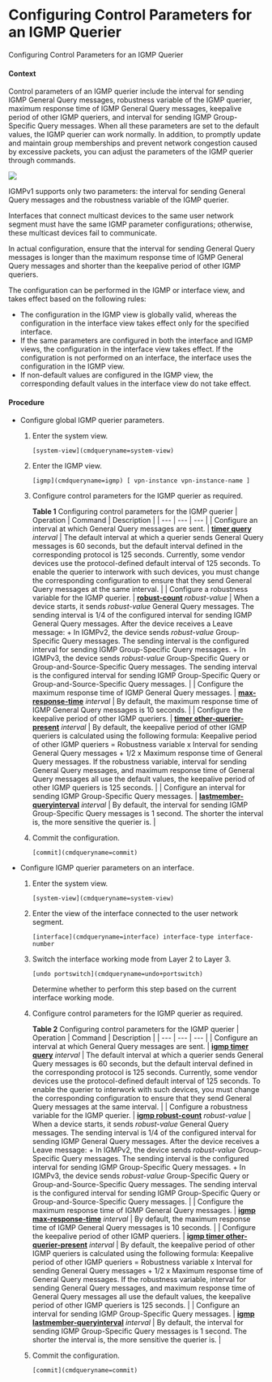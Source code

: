 Configuring Control Parameters for an IGMP Querier
==================================================

Configuring Control Parameters for an IGMP Querier

#### Context

Control parameters of an IGMP querier include the interval for sending IGMP General Query messages, robustness variable of the IGMP querier, maximum response time of IGMP General Query messages, keepalive period of other IGMP queriers, and interval for sending IGMP Group-Specific Query messages. When all these parameters are set to the default values, the IGMP querier can work normally. In addition, to promptly update and maintain group memberships and prevent network congestion caused by excessive packets, you can adjust the parameters of the IGMP querier through commands.

![](public_sys-resources/note_3.0-en-us.png) 

IGMPv1 supports only two parameters: the interval for sending General Query messages and the robustness variable of the IGMP querier.

Interfaces that connect multicast devices to the same user network segment must have the same IGMP parameter configurations; otherwise, these multicast devices fail to communicate.

In actual configuration, ensure that the interval for sending General Query messages is longer than the maximum response time of IGMP General Query messages and shorter than the keepalive period of other IGMP queriers.

The configuration can be performed in the IGMP or interface view, and takes effect based on the following rules:

* The configuration in the IGMP view is globally valid, whereas the configuration in the interface view takes effect only for the specified interface.
* If the same parameters are configured in both the interface and IGMP views, the configuration in the interface view takes effect. If the configuration is not performed on an interface, the interface uses the configuration in the IGMP view.
* If non-default values are configured in the IGMP view, the corresponding default values in the interface view do not take effect.


#### Procedure

* Configure global IGMP querier parameters.
  1. Enter the system view.
     
     
     ```
     [system-view](cmdqueryname=system-view)
     ```
  2. Enter the IGMP view.
     
     
     ```
     [igmp](cmdqueryname=igmp) [ vpn-instance vpn-instance-name ]
     ```
  3. Configure control parameters for the IGMP querier as required.
     
     
     
     **Table 1** Configuring control parameters for the IGMP querier
     | Operation | Command | Description |
     | --- | --- | --- |
     | Configure an interval at which General Query messages are sent. | [**timer query**](cmdqueryname=timer+query) *interval* | The default interval at which a querier sends General Query messages is 60 seconds, but the default interval defined in the corresponding protocol is 125 seconds. Currently, some vendor devices use the protocol-defined default interval of 125 seconds. To enable the querier to interwork with such devices, you must change the corresponding configuration to ensure that they send General Query messages at the same interval. |
     | Configure a robustness variable for the IGMP querier. | [**robust-count**](cmdqueryname=robust-count) *robust-value* | When a device starts, it sends *robust-value* General Query messages. The sending interval is 1/4 of the configured interval for sending IGMP General Query messages.  After the device receives a Leave message:  + In IGMPv2, the device sends *robust-value* Group-Specific Query messages. The sending interval is the configured interval for sending IGMP Group-Specific Query messages. + In IGMPv3, the device sends *robust-value* Group-Specific Query or Group-and-Source-Specific Query messages. The sending interval is the configured interval for sending IGMP Group-Specific Query or Group-and-Source-Specific Query messages. |
     | Configure the maximum response time of IGMP General Query messages. | [**max-response-time**](cmdqueryname=max-response-time) *interval* | By default, the maximum response time of IGMP General Query messages is 10 seconds. |
     | Configure the keepalive period of other IGMP queriers. | [**timer other-querier-present**](cmdqueryname=timer+other-querier-present) *interval* | By default, the keepalive period of other IGMP queriers is calculated using the following formula: Keepalive period of other IGMP queriers = Robustness variable x Interval for sending General Query messages + 1/2 x Maximum response time of General Query messages. If the robustness variable, interval for sending General Query messages, and maximum response time of General Query messages all use the default values, the keepalive period of other IGMP queriers is 125 seconds. |
     | Configure an interval for sending IGMP Group-Specific Query messages. | [**lastmember-queryinterval**](cmdqueryname=lastmember-queryinterval) *interval* | By default, the interval for sending IGMP Group-Specific Query messages is 1 second. The shorter the interval is, the more sensitive the querier is. |
  4. Commit the configuration.
     
     
     ```
     [commit](cmdqueryname=commit)
     ```
* Configure IGMP querier parameters on an interface.
  1. Enter the system view.
     
     
     ```
     [system-view](cmdqueryname=system-view)
     ```
  2. Enter the view of the interface connected to the user network segment.
     
     
     ```
     [interface](cmdqueryname=interface) interface-type interface-number
     ```
  3. Switch the interface working mode from Layer 2 to Layer 3.
     
     
     ```
     [undo portswitch](cmdqueryname=undo+portswitch)
     ```
     
     Determine whether to perform this step based on the current interface working mode.
  4. Configure control parameters for the IGMP querier as required.
     
     
     
     **Table 2** Configuring control parameters for the IGMP querier
     | Operation | Command | Description |
     | --- | --- | --- |
     | Configure an interval at which General Query messages are sent. | [**igmp timer query**](cmdqueryname=igmp+timer+query) *interval* | The default interval at which a querier sends General Query messages is 60 seconds, but the default interval defined in the corresponding protocol is 125 seconds. Currently, some vendor devices use the protocol-defined default interval of 125 seconds. To enable the querier to interwork with such devices, you must change the corresponding configuration to ensure that they send General Query messages at the same interval. |
     | Configure a robustness variable for the IGMP querier. | [**igmp robust-count**](cmdqueryname=igmp+robust-count) *robust-value* | When a device starts, it sends *robust-value* General Query messages. The sending interval is 1/4 of the configured interval for sending IGMP General Query messages.  After the device receives a Leave message:  + In IGMPv2, the device sends *robust-value* Group-Specific Query messages. The sending interval is the configured interval for sending IGMP Group-Specific Query messages. + In IGMPv3, the device sends *robust-value* Group-Specific Query or Group-and-Source-Specific Query messages. The sending interval is the configured interval for sending IGMP Group-Specific Query or Group-and-Source-Specific Query messages. |
     | Configure the maximum response time of IGMP General Query messages. | [**igmp max-response-time**](cmdqueryname=igmp+max-response-time) *interval* | By default, the maximum response time of IGMP General Query messages is 10 seconds. |
     | Configure the keepalive period of other IGMP queriers. | [**igmp timer other-querier-present**](cmdqueryname=igmp+timer+other-querier-present) *interval* | By default, the keepalive period of other IGMP queriers is calculated using the following formula: Keepalive period of other IGMP queriers = Robustness variable x Interval for sending General Query messages + 1/2 x Maximum response time of General Query messages. If the robustness variable, interval for sending General Query messages, and maximum response time of General Query messages all use the default values, the keepalive period of other IGMP queriers is 125 seconds. |
     | Configure an interval for sending IGMP Group-Specific Query messages. | [**igmp lastmember-queryinterval**](cmdqueryname=igmp+lastmember-queryinterval) *interval* | By default, the interval for sending IGMP Group-Specific Query messages is 1 second. The shorter the interval is, the more sensitive the querier is. |
  5. Commit the configuration.
     
     
     ```
     [commit](cmdqueryname=commit)
     ```
